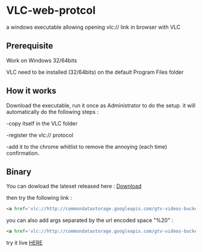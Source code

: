 # VLC-web-protcol
a windows executable allowing opening vlc:// link in browser with VLC

## Prerequisite

Work on Windows 32/64bits

VLC need to be installed (32/64bits) on the default Program Files folder

## How it works

Download the executable, run it once as Administrator to do the setup. it will automatically do the following steps :

-copy itself in the VLC folder

-register the vlc:// protocol

-add it to the chrome whitlist to remove the annoying  (each time) confirmation.

## Binary

You can dowload the lateset released here :
[Download](https://github.com/milouz-corp/VLC-web-protcol/releases/latest/download/VLC-web-protocol.exe)

then try the following link :

```html
<a href='vlc://http://commondatastorage.googleapis.com/gtv-videos-bucket/sample/BigBuckBunny.mp4'>Link1</a>
```

you can also add args separated by the url encoded space "%20" :

```html
<a href='vlc://http://commondatastorage.googleapis.com/gtv-videos-bucket/sample/BigBuckBunny.mp4%20--start-time=83.4'>Link2</a>
```
 try it live [HERE](http://htmlpreview.github.io/?https://github.com/milouz-corp/VLC-web-protcol/blob/master/sample.html)
